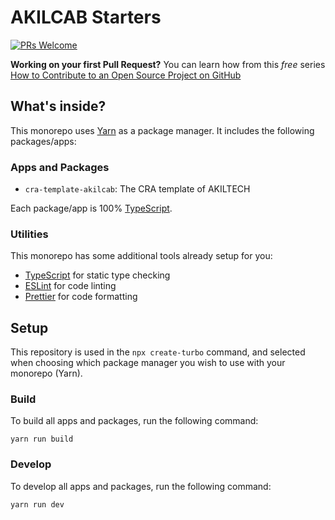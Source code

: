 # AKILCAB Starters

[![PRs Welcome](https://img.shields.io/badge/PRs-welcome-brightgreen.svg?style=flat-square)](https://makeapullrequest.com)

**Working on your first Pull Request?** You can learn how from this _free_ series [How to Contribute to an Open Source Project on GitHub](https://kcd.im/pull-request)

## What's inside?

This monorepo uses [Yarn](https://classic.yarnpkg.com/lang/en/) as a package manager. It includes the following packages/apps:

### Apps and Packages

- `cra-template-akilcab`: The CRA template of AKILTECH

Each package/app is 100% [TypeScript](https://www.typescriptlang.org/).

### Utilities

This monorepo has some additional tools already setup for you:

- [TypeScript](https://www.typescriptlang.org/) for static type checking
- [ESLint](https://eslint.org/) for code linting
- [Prettier](https://prettier.io) for code formatting

## Setup

This repository is used in the `npx create-turbo` command, and selected when choosing which package manager you wish to use with your monorepo (Yarn).

### Build

To build all apps and packages, run the following command:

```
yarn run build
```

### Develop

To develop all apps and packages, run the following command:

```
yarn run dev
```
